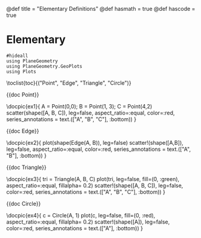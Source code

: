 @def title = "Elementary Definitions"
@def hasmath = true
@def hascode = true

# Elementary

```julia:load
#hideall
using PlaneGeometry
using PlaneGeometry.GeoPlots
using Plots
```

\toclist{toc}{("Point", "Edge", "Triangle", "Circle")}

{{doc Point}}

\docpic{ex1}{
A = Point(0,0); B = Point(1, 3); C = Point(4,2)
scatter(shape([A, B, C]), leg=false, aspect_ratio=:equal, 
    color=:red, series_annotations = text.(["A", "B", "C"], :bottom))
}

{{doc Edge}}

\docpic{ex2}{
plot(shape(Edge(A, B)), leg=false)
scatter!(shape([A,B]), leg=false, aspect_ratio=:equal, 
    color=:red, series_annotations = text.(["A", "B"], :bottom))
}

{{doc Triangle}}

\docpic{ex3}{
tri = Triangle(A, B, C)
plot(tri, leg=false, fill=(0, :green), aspect_ratio=:equal, fillalpha= 0.2)
scatter!(shape([A, B, C]), leg=false,
    color=:red, series_annotations = text.(["A", "B", "C"], :bottom))
}

{{doc Circle}}

\docpic{ex4}{
c = Circle(A, 1)
plot(c, leg=false, fill=(0, :red), 
    aspect_ratio=:equal, fillalpha= 0.2)
scatter!(shape([A]), leg=false, color=:red, 
    series_annotations = text.(["A"], :bottom))
}

